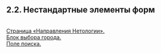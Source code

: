 <h2>2.2. Нестандартные элементы форм</h2>
<br><a href="https://github.com/netology-code/html-2-homeworks/blob/master/form-elements/courses">Страница «Направления Нетологии».</a>
<br><a href="https://github.com/netology-code/html-2-homeworks/blob/master/form-elements/city-select">Блок выбора города.</a>
<br><a href="https://github.com/netology-code/html-2-homeworks/blob/master/form-elements/search-field">Поле поиска.</a>
